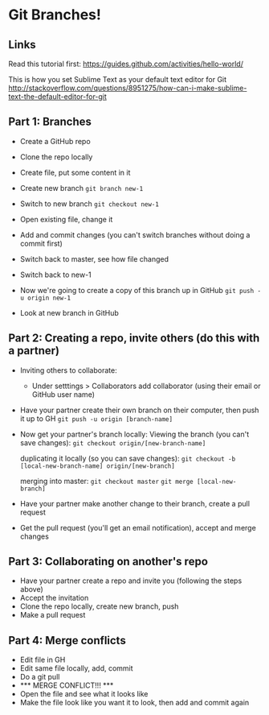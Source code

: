 # Git Branches!

## Links

Read this tutorial first:
https://guides.github.com/activities/hello-world/

This is how you set Sublime Text as your default text editor for Git
http://stackoverflow.com/questions/8951275/how-can-i-make-sublime-text-the-default-editor-for-git


## Part 1: Branches
- Create a GitHub repo
- Clone the repo locally
- Create file, put some content in it
- Create new branch
  `git branch new-1`

- Switch to new branch
  `git checkout new-1`

- Open existing file, change it
- Add and commit changes (you can't switch branches without doing a commit first)
- Switch back to master, see how file changed
- Switch back to new-1
- Now we're going to create a copy of this branch up in GitHub
  `git push -u origin new-1`

- Look at new branch in GitHub

## Part 2: Creating a repo, invite others (do this with a partner)
- Inviting others to collaborate:
  - Under setttings > Collaborators add collaborator (using their email or GitHub user name)
- Have your partner create their own branch on their computer, then push it up to GH
  `git push -u origin [branch-name]`

- Now get your partner's branch locally:
  Viewing the branch (you can't save changes):
  `git checkout origin/[new-branch-name]`

  duplicating it locally (so you can save changes):
  `git checkout -b [local-new-branch-name] origin/[new-branch]`

  merging into master:
  `git checkout master`
  `git merge [local-new-branch]`

- Have your partner make another change to their branch, create a pull request
- Get the pull request (you'll get an email notification), accept and merge changes

## Part 3: Collaborating on another's repo
- Have your partner create a repo and invite you (following the steps above)
- Accept the invitation
- Clone the repo locally, create new branch, push
- Make a pull request

## Part 4: Merge conflicts
- Edit file in GH
- Edit same file locally, add, commit
- Do a git pull
- *** MERGE CONFLICT!!! ***
- Open the file and see what it looks like
- Make the file look like you want it to look, then add and commit again
